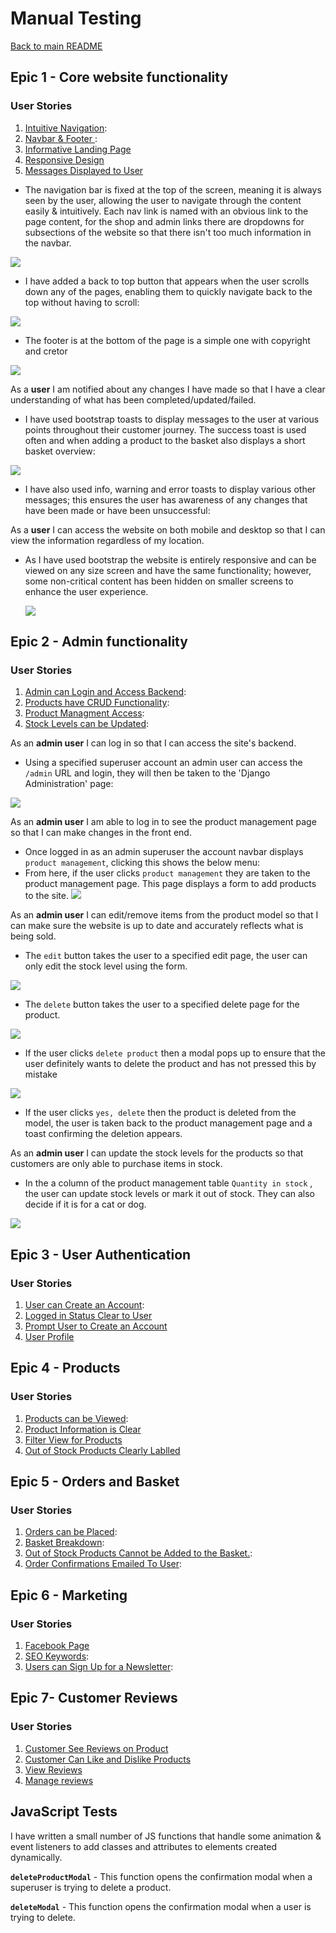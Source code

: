 # Manual Testing

[Back to main README](README.md)

## Epic 1 - Core website functionality

### User Stories

1. [Intuitive Navigation](https://github.com/ExcellentWish/fur-pet-store/issues/1):
2. [Navbar & Footer ](https://github.com/ExcellentWish/fur-pet-store/issues/2):
3. [Informative Landing Page ](https://github.com/ExcellentWish/fur-pet-store/issues/3)
4. [Responsive Design](https://github.com/ExcellentWish/fur-pet-store/issues/4)
5. [Messages Displayed to User ](https://github.com/ExcellentWish/fur-pet-store/issues/5)

- The navigation bar is fixed at the top of the screen, meaning it is always seen by the user, allowing the user to navigate through the content easily & intuitively. Each nav link is named with an obvious link to the page content, for the shop and admin links there are dropdowns for subsections of the website so that there isn't too much information in the navbar.

![](assets/images/header-nav-bar.jpg)

- I have added a back to top button that appears when the user scrolls down any of the pages, enabling them to quickly navigate back to the top without having to scroll:

![](assets/images/back_to_top.jpg)

- The footer is at the bottom of the page is a simple one with copyright and cretor

![](assets/images/new-footer.jpg)

 As a **user** I am notified about any changes I have made so that I have a clear understanding of what has been completed/updated/failed.

- I have used bootstrap toasts to display messages to the user at various points throughout their customer journey. The success toast is used often and when adding a product to the basket also displays a short basket overview:

![](assets/images/add_to_bag.jpg)

- I have also used info, warning and error toasts to display various other messages; this ensures the user has awareness of any changes that have been made or have been unsuccessful:
  
As a **user** I can access the website on both mobile and desktop so that I can view the information regardless of my location.

- As I have used bootstrap the website is entirely responsive and can be viewed on any size screen and have the same functionality; however, some non-critical content has been hidden on smaller screens to enhance the user experience.
  
  ![](assets/images/mobile-all-products.jpg)


## Epic 2 - Admin functionality
### User Stories

1. [Admin can Login and Access Backend](https://github.com/ExcellentWish/fur-pet-store/issues/6): 
2. [Products have CRUD Functionality](https://github.com/ExcellentWish/fur-pet-store/issues/7):
3. [Product Managment Access](https://github.com/ExcellentWish/fur-pet-store/issues/8):
4. [Stock Levels can be Updated](https://github.com/ExcellentWish/fur-pet-store/issues/9):

As an **admin user** I can log in so that I can access the site's backend.

- Using a specified superuser account an admin user can access the `/admin` URL and login, they will then be taken to the 'Django Administration' page:

![](assets/images/django_admin.jpg)

As an **admin user** I am able to log in to see the product management page so that I can make changes in the front end.

- Once logged in as an admin superuser the account navbar displays `product management`, clicking this shows the below menu:
- From here, if the user clicks `product management` they are taken to the product management page. This page displays a form to add products to the site.
![](assets/images/product-management.jpg)


As an **admin user** I can edit/remove items from the product model so that I can make sure the website is up to date and accurately reflects what is being sold.

- The `edit` button takes the user to a specified edit page, the user can only edit the stock level using the form. 

![](assets/images/wishlist%2Bsuperuserbuttons.jpg)

- The `delete` button takes the user to a specified delete page for the product.

![](assets/images/delete-prodcut.jpg)

- If the user clicks `delete product` then a modal pops up to ensure that the user definitely wants to delete the product and has not pressed this by mistake

![](assets/images/delete_product_modal.jpg)

- If the user clicks `yes, delete` then the product is deleted from the model, the user is taken back to the product management page and a toast confirming the deletion appears.

As an **admin user** I can update the stock levels for the products so that customers are only able to purchase items in stock.

- In the a column of the product management table  `Quantity in stock` , the user can update stock levels or mark it out of stock. They can also decide if it is for a cat or dog.

![](assets/images/stock.jpg)



## Epic 3 - User Authentication
### User Stories
1. [User can Create an Account](https://github.com/ExcellentWish/fur-pet-store/issues/10):
2. [Logged in Status Clear to User](https://github.com/ExcellentWish/fur-pet-store/issues/11)
3. [Prompt User to Create an Account](https://github.com/ExcellentWish/fur-pet-store/issues/12)
4. [User Profile](https://github.com/ExcellentWish/fur-pet-store/issues/13)


## Epic 4 -  Products
### User Stories
1. [Products can be Viewed](https://github.com/ExcellentWish/fur-pet-store/issues/14):
2. [Product Information is Clear](https://github.com/ExcellentWish/fur-pet-store/issues/15)
3. [Filter View for Products](https://github.com/ExcellentWish/fur-pet-store/issues/16)
4. [Out of Stock Products Clearly Lablled](https://github.com/ExcellentWish/fur-pet-store/issues/17)


## Epic 5 - Orders and Basket
### User Stories
1. [Orders can be Placed](https://github.com/ExcellentWish/fur-pet-store/issues/18):
2. [Basket Breakdown](https://github.com/ExcellentWish/fur-pet-store/issues/19):
3. [Out of Stock Products Cannot be Added to the Basket.](https://github.com/ExcellentWish/fur-pet-store/issues/20):
4. [Order Confirmations Emailed To User](https://github.com/ExcellentWish/fur-pet-store/issues/21):

## Epic 6 - Marketing
### User Stories
1. [Facebook Page](https://github.com/ExcellentWish/fur-pet-store/milestone/6)
2. [SEO Keywords](https://github.com/ExcellentWish/fur-pet-store/issues/23):
3. [Users can Sign Up for a Newsletter](https://github.com/ExcellentWish/fur-pet-store/issues/24):

## Epic 7- Customer Reviews
### User Stories
1. [Customer See Reviews on Product](https://github.com/ExcellentWish/fur-pet-store/issues/26)
2. [Customer Can Like and Dislike Products](https://github.com/ExcellentWish/fur-pet-store/issues/27)
3. [View Reviews](https://github.com/ExcellentWish/fur-pet-store/issues/28)
4. [Manage reviews](https://github.com/ExcellentWish/fur-pet-store/issues/29)
 

## JavaScript Tests

I have written a small number of JS functions that handle some animation & event listeners to add classes and attributes to elements created dynamically.

**`deleteProductModal`** - This function opens the confirmation modal when a superuser is trying to delete a product.

**`deleteModal`** - This function opens the confirmation modal when a user is trying to delete.